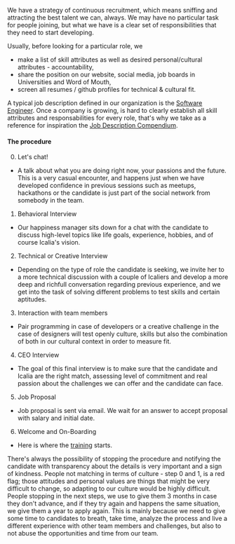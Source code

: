 
We have a strategy of continuous recruitment, which means sniffing and attracting the best talent we can, always. We may have no particular task for people joining, but what we have is a clear set of responsibilities that they need to start developing.

Usually, before looking for a particular role, we
* make a list of skill attributes as well as desired personal/cultural
attributes - accountability,
* share the position on our website, social media, job boards in Universities and Word of Mouth,
* screen all resumes / github profiles for technical & cultural fit.

A typical job description defined in our organization is the [Software Engineer](https://docs.google.com/document/d/1p9zgY3p4P7yOTna-kyyJcq2eU1b0b-mbD3TvylJa19M/edit). Once a company is growing, is hard to clearly establish all skill attributes and responsabilities for every role, that's why we take as a reference for inspiration the [Job Description Compendium](https://drive.google.com/file/d/0B0xBLypwwoZAc2NuM2pxbTBTVzA/view?usp=sharing).

#### The procedure

0. Let's chat!
  * A talk about what you are doing right now, your passions and the future. This is a very casual encounter, and happens just when we have developed confidence in previous sessions such as meetups, hackathons or the candidate is just part of the social network from somebody in the team.
1. Behavioral Interview
  * Our happiness manager sits down for a chat with the candidate to
discuss high-level topics like life goals, experience, hobbies, and of course Icalia's
vision.
2. Technical or Creative Interview
  * Depending on the type of role the candidate is seeking, we invite her to a more technical discussion with a couple of Icaliers and develop a more deep and richfull conversation regarding previous experience, and we get into the task of solving different problems to test skills and certain aptitudes.
3. Interaction with team members
  * Pair programming in case of developers or a creative challenge in the case of designers will test openly culture, skills but also the combination of both in our cultural context in order to measure fit.
4. CEO Interview
  * The goal of this final interview is to make sure that the candidate and Icalia
are the right match, assessing level of commitment and real passion about the challenges we can offer and the candidate can face.
5. Job Proposal
  * Job proposal is sent via email. We wait for an answer to accept proposal with salary and initial date.
6. Welcome and On-Boarding
  * Here is where the [training](/hiring/training) starts.

There's always the possibility of stopping the procedure and notifying the candidate with transparency about the details is very important and a sign of kindness. People not matching in terms of culture - step 0 and 1, is a red flag; those attitudes and personal values are things that might be very difficult to change, so adapting to our culture would be highly difficult. People stopping in the next steps, we use to give them 3 months in case they don't advance, and if they try again and happens the same situation, we give them a year to apply again. This is mainly because we need to give some time to candidates to breath, take time, analyze the process and live a different experience with other team members and challenges, but also to not abuse the opportunities and time from our team.
